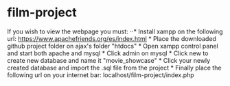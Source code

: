 # film-project
If you wish to view the webpage you must:
⋅⋅* Install xampp on the following url: https://www.apachefriends.org/es/index.html
         * Place the downloaded github project folder on ajax's folder "htdocs"
         * Open xampp control panel and start both apache and mysql
         * Click admin on mysql
         * Click new to create new database and name it "movie_showcase"
         * Click your newly created database and import the .sql file from the project 
         * Finally place the following url on your internet bar: localhost/film-project/index.php
